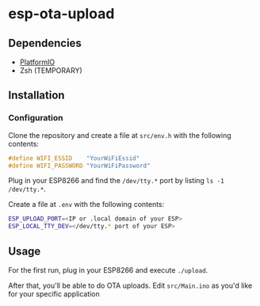 # esp-ota-upload

## Dependencies

* [PlatformIO](http://platformio.org/)
* Zsh (TEMPORARY)

## Installation

### Configuration

Clone the repository and create a file at `src/env.h` with the following contents:

```C
#define WIFI_ESSID    "YourWiFiEssid"
#define WIFI_PASSWORD "YourWiFiPassword"
```

Plug in your ESP8266 and find the `/dev/tty.*` port by listing `ls -1 /dev/tty.*`.

Create a file at `.env` with the following contents:

```Bash
ESP_UPLOAD_PORT=<IP or .local domain of your ESP>
ESP_LOCAL_TTY_DEV=</dev/tty.* port of your ESP>
```

## Usage

For the first run, plug in your ESP8266 and execute `./upload`.

After that, you'll be able to do OTA uploads. Edit `src/Main.ino` as you'd like for your specific application

